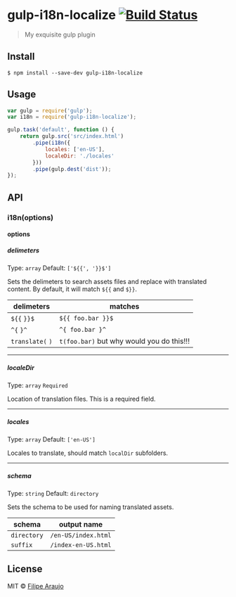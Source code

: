 # gulp-i18n-localize [![Build Status](https://travis-ci.org/filaraujo/gulp-i18n-localize.svg?branch=master)](https://travis-ci.org/filaraujo/gulp-i18n-localize)

> My exquisite gulp plugin


## Install

```
$ npm install --save-dev gulp-i18n-localize
```


## Usage

```js
var gulp = require('gulp');
var i18n = require('gulp-i18n-localize');

gulp.task('default', function () {
	return gulp.src('src/index.html')
		.pipe(i18n({
			locales: ['en-US'],
			localeDir: './locales'
		}))
		.pipe(gulp.dest('dist'));
});
```


## API

### i18n(options)

#### options

##### delimeters

Type: `array`
Default: `['${{', '}}$']`

Sets the delimeters to search assets files and replace with translated content.
By default, it will match `${{` and `$}}`.

delimeters				| matches
--------------- 	| -------------
`${{` `}}$`				| `${{ foo.bar }}$`
`^{` `}^`					| `^{ foo.bar }^`
`translate(` `)`	| `t(foo.bar)`  but why would you do this!!!


---

##### localeDir

Type: `array`
`Required`

Location of translation files. This is a required field.

---

##### locales

Type: `array`
Default: `['en-US']`

Locales to translate, should match `localDir` subfolders.

---

##### schema

Type: `string`
Default: `directory`

Sets the schema to be used for naming translated assets.

schema			| output name
----------- | -------------
`directory`	| `/en-US/index.html`
`suffix`  	| `/index-en-US.html`



## License

MIT © [Filipe Araujo](https://github.com/filaraujo)
